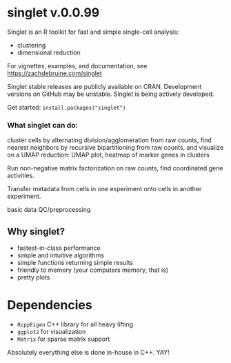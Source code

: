 # singlet v.0.0.99

Singlet is an R toolkit for fast and simple single-cell analysis:
* clustering
* dimensional reduction

For vignettes, examples, and documentation, see https://zachdebruine.com/singlet

Singlet stable releases are publicly available on CRAN. Development versions on GitHub may be unstable. Singlet is being actively developed.

Get started: `install.packages("singlet")`

### What singlet can do:

cluster cells by alternating division/agglomeration from raw counts, find nearest neighbors by recursive bipartitioning from raw counts, and visualize on a UMAP reduction:
UMAP plot, heatmap of marker genes in clusters

Run non-negative matrix factorization on raw counts, find coordinated gene activities.

Transfer metadata from cells in one experiment onto cells in another experiment.

basic data QC/preprocessing

## Why singlet?
* fastest-in-class performance
* simple and intuitive algorithms
* simple functions returning simple results
* friendly to memory (your computers memory, that is)
* pretty plots

# Dependencies
* `RcppEigen` C++ library for all heavy lifting
* `ggplot2` for visualization
* `Matrix` for sparse matrix support

Absolutely everything else is done in-house in C++. YAY!
